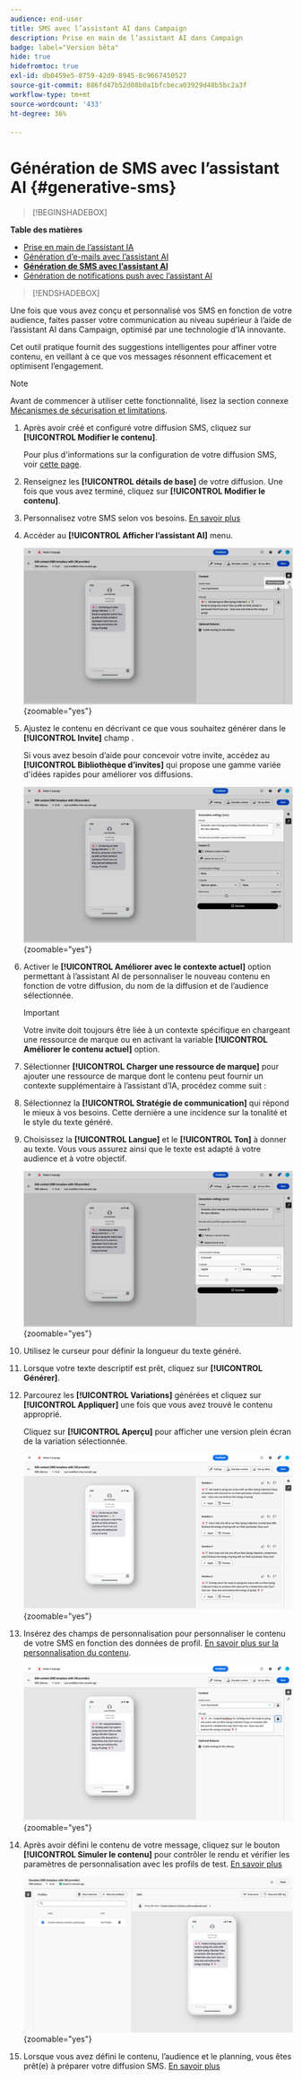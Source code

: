 ```yaml
---
audience: end-user
title: SMS avec l’assistant AI dans Campaign
description: Prise en main de l’assistant AI dans Campaign
badge: label="Version bêta"
hide: true
hidefromtoc: true
exl-id: db0459e5-8759-42d9-8945-8c9667450527
source-git-commit: 886fd47b52d08b0a1bfcbeca03929d48b5bc2a3f
workflow-type: tm+mt
source-wordcount: '433'
ht-degree: 36%

---
```


# Génération de SMS avec l’assistant AI {#generative-sms}

>[!BEGINSHADEBOX]

**Table des matières**

* [Prise en main de l’assistant IA](generative-gs.md)
* [Génération d’e-mails avec l’assistant AI](generative-content.md)
* **[Génération de SMS avec l’assistant AI](generative-sms.md)**
* [Génération de notifications push avec l’assistant AI](generative-push.md)

>[!ENDSHADEBOX]

Une fois que vous avez conçu et personnalisé vos SMS en fonction de votre audience, faites passer votre communication au niveau supérieur à l’aide de l’assistant AI dans Campaign, optimisé par une technologie d’IA innovante.

Cet outil pratique fournit des suggestions intelligentes pour affiner votre contenu, en veillant à ce que vos messages résonnent efficacement et optimisent l’engagement.

>[!NOTE]
>
>Avant de commencer à utiliser cette fonctionnalité, lisez la section connexe [Mécanismes de sécurisation et limitations](generative-gs.md#guardrails-and-limitations).

1. Après avoir créé et configuré votre diffusion SMS, cliquez sur **[!UICONTROL Modifier le contenu]**.

   Pour plus d&#39;informations sur la configuration de votre diffusion SMS, voir [cette page](../sms/create-sms.md).

1. Renseignez les **[!UICONTROL détails de base]** de votre diffusion. Une fois que vous avez terminé, cliquez sur **[!UICONTROL Modifier le contenu]**.

1. Personnalisez votre SMS selon vos besoins. [En savoir plus](../sms/content-sms.md)

1. Accéder au **[!UICONTROL Afficher l’assistant AI]** menu.

   ![](assets/sms-genai-1.png){zoomable=&quot;yes&quot;}

1. Ajustez le contenu en décrivant ce que vous souhaitez générer dans le **[!UICONTROL Invite]** champ .

   Si vous avez besoin d’aide pour concevoir votre invite, accédez au **[!UICONTROL Bibliothèque d’invites]** qui propose une gamme variée d&#39;idées rapides pour améliorer vos diffusions.

   ![](assets/sms-genai-2.png){zoomable=&quot;yes&quot;}

1. Activer le **[!UICONTROL Améliorer avec le contexte actuel]** option permettant à l’assistant AI de personnaliser le nouveau contenu en fonction de votre diffusion, du nom de la diffusion et de l’audience sélectionnée.

   >[!IMPORTANT]
   >
   > Votre invite doit toujours être liée à un contexte spécifique en chargeant une ressource de marque ou en activant la variable **[!UICONTROL Améliorer le contenu actuel]** option.

1. Sélectionner **[!UICONTROL Charger une ressource de marque]** pour ajouter une ressource de marque dont le contenu peut fournir un contexte supplémentaire à l’assistant d’IA, procédez comme suit :

1. Sélectionnez la **[!UICONTROL Stratégie de communication]** qui répond le mieux à vos besoins. Cette dernière a une incidence sur la tonalité et le style du texte généré.

1. Choisissez la **[!UICONTROL Langue]** et le **[!UICONTROL Ton]** à donner au texte. Vous vous assurez ainsi que le texte est adapté à votre audience et à votre objectif.

   ![](assets/sms-genai-3.png){zoomable=&quot;yes&quot;}

1. Utilisez le curseur pour définir la longueur du texte généré.

1. Lorsque votre texte descriptif est prêt, cliquez sur **[!UICONTROL Générer]**.

1. Parcourez les **[!UICONTROL Variations]** générées et cliquez sur **[!UICONTROL Appliquer]** une fois que vous avez trouvé le contenu approprié.

   Cliquez sur **[!UICONTROL Aperçu]** pour afficher une version plein écran de la variation sélectionnée.

   ![](assets/sms-genai-4.png){zoomable=&quot;yes&quot;}

1. Insérez des champs de personnalisation pour personnaliser le contenu de votre SMS en fonction des données de profil. [En savoir plus sur la personnalisation du contenu](../personalization/personalize.md).

   ![](assets/sms-genai-5.png){zoomable=&quot;yes&quot;}

1. Après avoir défini le contenu de votre message, cliquez sur le bouton **[!UICONTROL Simuler le contenu]** pour contrôler le rendu et vérifier les paramètres de personnalisation avec les profils de test. [En savoir plus](../preview-test/preview-content.md)

   ![](assets/sms-genai-6.png){zoomable=&quot;yes&quot;}

1. Lorsque vous avez défini le contenu, l’audience et le planning, vous êtes prêt(e) à préparer votre diffusion SMS. [En savoir plus](../monitor/prepare-send.md)
